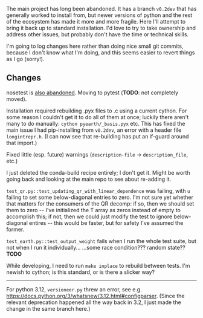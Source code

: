 The main project has long been abandoned.  It has a branch `v0.2dev` that has generally worked to install from,
but newer versions of python and the rest of the ecosystem has made it more and more fragile.
Here I'll attempt to bring it back up to standard installation.
I'd love to try to take ownership and address other issues, but probably don't have the time or technical skills.

I'm going to log changes here rather than doing nice small git commits, because I don't know what I'm doing,
and this seems easier to revert things as I go (sorry!).

Changes
-------
nosetest is [also abandoned](https://github.com/nose-devs/nose/issues/1099).  Moving to pytest (**TODO**: not completely moved).

Installation required rebuilding .pyx files to .c using a current cython.
For some reason I couldn't get it to do all of them at once; luckily there aren't many to do manually:
```cython pyearth/_basis.pyx```
etc.  This has fixed the main issue I had pip-installing from `v0.2dev`, an error with a header file `longintrepr.h`.
(I can now see that re-building has put an if-guard around that import.)

Fixed little (esp. future) warnings (`description-file` -> `description_file`, etc.)

I just deleted the conda-build recipe entirely; I don't get it.
Might be worth going back and looking at the main repo to see about re-adding it.

`test_qr.py::test_updating_qr_with_linear_dependence` was failing, with `u` failing to set some below-diagonal entries to zero.
I'm not sure yet whether that matters for the consumers of the QR decomp:
if so, then we should set them to zero -- I've initialized the T array as zeros instead of empty to accomplish this;
if not, then we could just modify the test to ignore below-diagonal entires -- this would be faster, but for safety I've assumed the former.

`test_earth.py::test_output_weight` fails when I run the whole test suite, but not when I run it individually...
...some race condition???  random state??  **TODO**

While developing, I need to run `make inplace` to rebuild between tests. I'm newish to cython; is this standard, or is there a slicker way?

----

For python 3.12, `versioneer.py` threw an error, see e.g. https://docs.python.org/3/whatsnew/3.12.html#configparser.
(Since the relevant deprecation happened all the way back in 3.2, I just made the change in the same branch here.)
